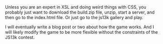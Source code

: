 Unless you are an expert in XSL and doing weird things with CSS, you probably just want to download the build.zip file, unzip, start a server, and then go to the index.html file. Or just go to the js13k gallery and play.

I will eventually write a blog post or two about how the game works. And I will likely modify the game to be more flexible without the constraints of the JS13k contest.